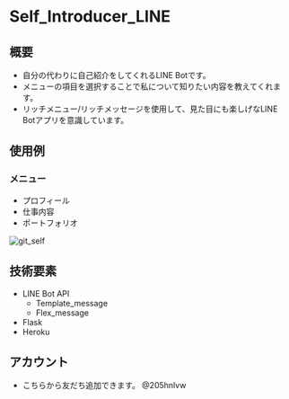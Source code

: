 # Self_Introducer_LINE

## 概要
- 自分の代わりに自己紹介をしてくれるLINE Botです。
- メニューの項目を選択することで私について知りたい内容を教えてくれます。
- リッチメニュー/リッチメッセージを使用して、見た目にも楽しげなLINE Botアプリを意識しています。

## 使用例
### メニュー
- プロフィール
- 仕事内容
- ポートフォリオ

![git_self](https://user-images.githubusercontent.com/27131456/69008227-8aae3c00-098b-11ea-9de4-786270eff01a.png)

## 技術要素
- LINE Bot API
  - Template_message
  - Flex_message
- Flask
- Heroku

## アカウント
- こちらから友だち追加できます。
@205hnlvw
